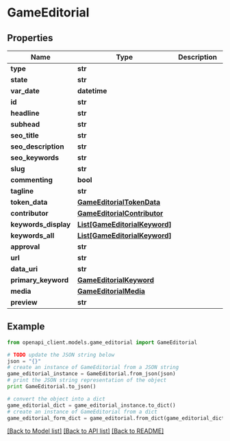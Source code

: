 # GameEditorial


## Properties

Name | Type | Description | Notes
------------ | ------------- | ------------- | -------------
**type** | **str** |  | [optional] 
**state** | **str** |  | [optional] 
**var_date** | **datetime** |  | [optional] 
**id** | **str** |  | [optional] 
**headline** | **str** |  | [optional] 
**subhead** | **str** |  | [optional] 
**seo_title** | **str** |  | [optional] 
**seo_description** | **str** |  | [optional] 
**seo_keywords** | **str** |  | [optional] 
**slug** | **str** |  | [optional] 
**commenting** | **bool** |  | [optional] 
**tagline** | **str** |  | [optional] 
**token_data** | [**GameEditorialTokenData**](GameEditorialTokenData.md) |  | [optional] 
**contributor** | [**GameEditorialContributor**](GameEditorialContributor.md) |  | [optional] 
**keywords_display** | [**List[GameEditorialKeyword]**](GameEditorialKeyword.md) |  | [optional] 
**keywords_all** | [**List[GameEditorialKeyword]**](GameEditorialKeyword.md) |  | [optional] 
**approval** | **str** |  | [optional] 
**url** | **str** |  | [optional] 
**data_uri** | **str** |  | [optional] 
**primary_keyword** | [**GameEditorialKeyword**](GameEditorialKeyword.md) |  | [optional] 
**media** | [**GameEditorialMedia**](GameEditorialMedia.md) |  | [optional] 
**preview** | **str** |  | [optional] 

## Example

```python
from openapi_client.models.game_editorial import GameEditorial

# TODO update the JSON string below
json = "{}"
# create an instance of GameEditorial from a JSON string
game_editorial_instance = GameEditorial.from_json(json)
# print the JSON string representation of the object
print GameEditorial.to_json()

# convert the object into a dict
game_editorial_dict = game_editorial_instance.to_dict()
# create an instance of GameEditorial from a dict
game_editorial_form_dict = game_editorial.from_dict(game_editorial_dict)
```
[[Back to Model list]](../README.md#documentation-for-models) [[Back to API list]](../README.md#documentation-for-api-endpoints) [[Back to README]](../README.md)


